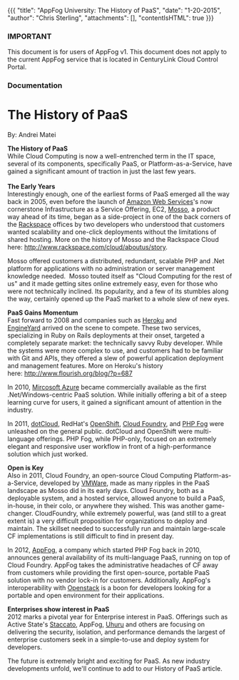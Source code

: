 {{{
  "title": "AppFog University: The History of PaaS",
  "date": "1-20-2015",
  "author": "Chris Sterling",
  "attachments": [],
  "contentIsHTML": true
}}}

### IMPORTANT

This document is for users of AppFog v1. This document does not apply to the current AppFog service that is located in CenturyLink Cloud Control Portal.

### Documentation

<h1>The History of PaaS</h1>
<p>By: Andrei Matei</p>
<p><strong>The History of PaaS<br /> </strong>While Cloud Computing is now a well-entrenched term in the IT space, several of its components, specifically PaaS, or Platform-as-a-Service, have gained a significant amount of traction in just the last few years.<br /> <strong><br /> The Early Years<br /> </strong>Interestingly enough, one of the earliest forms of PaaS emerged all the way back in 2005, even before the launch of <a href="http://aws.amazon.com">Amazon Web Services</a>'s now cornerstone Infrastructure as a Service Offering, EC2, <a href="http://university.appfog.com/images/mosso.png">Mosso</a>, a product way ahead of its time, began as a side-project in one of the back corners of the <a href="http://www.rackspace.com">Rackspace</a> offices by two developers who understood that customers wanted scalability and one-click deployments without the limitations of shared hosting. More on the history of Mosso and the Rackspace Cloud here: <a href="http://www.rackspace.com/cloud/aboutus/story">http://www.rackspace.com/cloud/aboutus/story</a>.</p>
<p>Mosso offered customers a distributed, redundant, scalable PHP and .Net platform for applications with no administration or server management knowledge needed.  Mosso touted itself as "Cloud Computing for the rest of us" and it made getting sites online extremely easy, even for those who were not technically inclined. Its popularity, and a few of its stumbles along the way, certainly opened up the PaaS market to a whole slew of new eyes.</p>
<p><strong>PaaS Gains Momentum</strong><br /> Fast forward to 2008 and companies such as <a href="http://www.heroku.com">Heroku</a> and <a href="http://www.engineyard.com">EngineYard</a> arrived on the scene to compete. These two services, specializing in Ruby on Rails deployments at their onset, targeted a completely separate market: the technically savvy Ruby developer. While the systems were more complex to use, and customers had to be familiar with Git and APIs, they offered a slew of powerful application deployment and management features. More on Heroku's history here: <a href="http://www.flourish.org/blog/?p=687">http://www.flourish.org/blog/?p=687</a></p>
<p>In 2010, <a href="http://www.windowsazure.com/en-us/">Mircosoft Azure</a> became commercially available as the first .Net/Windows-centric PaaS solution. While initially offering a bit of a steep learning curve for users, it gained a significant amount of attention in the industry.</p>
<p>In 2011, <a href="https://www.dotcloud.com">dotCloud</a>, RedHat's <a href="https://openshift.redhat.com/app/">OpenShift</a>, <a href="http://www.cloudfoundry.org">Cloud Foundry</a>, and <a href="http://www.phpfog.com">PHP Fog</a> were unleashed on the general public. dotCloud and OpenShift were multi-language offerings. PHP Fog, while PHP-only, focused on an extremely elegant and responsive user workflow in front of a high-performance solution which just worked.</p>
<p><strong>Open is Key</strong><br /> Also in 2011, Cloud Foundry, an open-source Cloud Computing Platform-as-a-Service, developed by <a href="http://vmware.com">VMWare</a>, made as many ripples in the PaaS landscape as Mosso did in its early days. Cloud Foundry, both as a deployable system, and a hosted service, allowed anyone to build a PaaS, in-house, in their colo, or anywhere they wished. This was another game-changer. CloudFoundry, while extremely powerful, was (and still to a great extent is) a very difficult proposition for organizations to deploy and maintain. The skillset needed to successfully run and maintain large-scale CF implementations is still difficult to find in present day.</p>
<p>In 2012, <a href="http://www.appfog.com">AppFog</a>, a company which started PHP Fog back in 2010, announces general availability of its multi-language PaaS, running on top of Cloud Foundry. AppFog takes the administrative headaches of CF away from customers while providing the first open-source, portable PaaS solution with no vendor lock-in for customers. Additionally, AppFog's interoperability with <a href="http://www.openstack.org">Openstack</a> is a boon for developers looking for a portable and open environment for their applications.</p>
<p><strong>Enterprises show interest in PaaS</strong><br /> 2012 marks a pivotal year for Enterprise interest in PaaS. Offerings such as Active State's <a href="http://www.activestate.com/stackato">Staccato</a>, AppFog, <a href="http://uhurusoftware.com">Uhuru</a> and others are focusing on delivering the security, isolation, and performance demands the largest of enterprise customers seek in a simple-to-use and deploy system for developers.</p>
<p>The future is extremely bright and exciting for PaaS. As new industry developments unfold, we'll continue to add to our History of PaaS article.</p>
